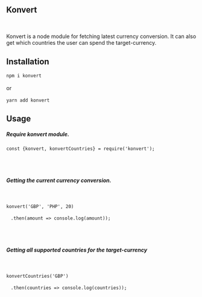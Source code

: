 ## Konvert 
&nbsp;

Konvert is a node module for fetching latest currency conversion. It can also get which countries the user can spend the target-currency.
    
    
## Installation
`npm i konvert`
<br>
<br>
or
<br>
<br>
`yarn add konvert`

## Usage
##### Require konvert module.

`const {konvert, konvertCountries} = require('konvert');`

<br>
<br>

##### Getting the current currency conversion.

<br>

`konvert('GBP', 'PHP', 20)`

&nbsp;&nbsp;&nbsp;`.then(amount => console.log(amount));`

<br>
<br>

##### Getting all supported countries for the target-currency

<br>

`konvertCountries('GBP')`

&nbsp;&nbsp;&nbsp;`.then(countries => console.log(countries));`

